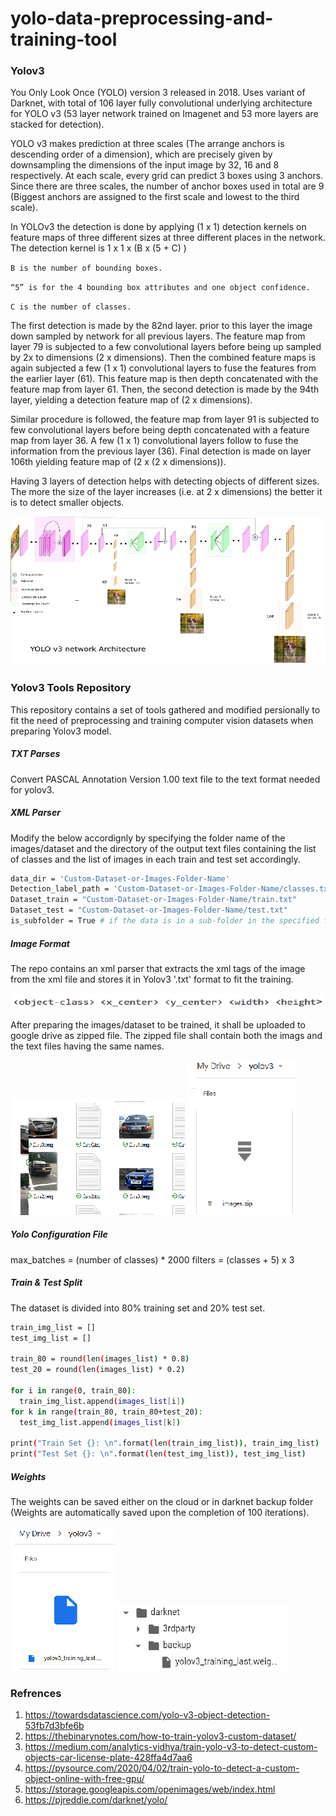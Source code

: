 # yolo-data-preprocessing-and-training-tool

### Yolov3
You Only Look Once (YOLO) version 3 released in 2018. Uses variant of Darknet, with total of 106 layer fully convolutional underlying architecture for YOLO v3 (53 layer network trained on Imagenet and 53 more layers are stacked for detection). 

YOLO v3 makes prediction at three scales (The arrange anchors is descending order of a dimension), which are precisely given by downsampling the dimensions of the input image by 32, 16 and 8 respectively. At each scale, every grid can predict 3 boxes using 3 anchors. Since there are three scales, the number of anchor boxes used in total are 9 (Biggest anchors are assigned to the first scale and lowest to the third scale).

In YOLOv3 the detection is done by applying (1 x 1) detection kernels on feature maps of three different sizes at three different places in the network. The detection kernel is 1 x 1 x (B x (5 + C) )

`B is the number of bounding boxes.`

`“5” is for the 4 bounding box attributes and one object confidence.`

`C is the number of classes.`

The first detection is made by the 82nd layer. prior to this layer the image down sampled by network for all previous layers. The feature map from layer 79 is subjected to a few convolutional layers before being up sampled by 2x to dimensions (2 x dimensions). Then the combined feature maps is again subjected a few (1 x 1) convolutional layers to fuse the features from the earlier layer (61). This feature map is then depth concatenated with the feature map from layer 61. Then, the second detection is made by the 94th layer, yielding a detection feature map of (2 x dimensions).

Similar procedure is followed, the feature map from layer 91 is subjected to few convolutional layers before being depth concatenated with a feature map from layer 36. A few (1 x 1) convolutional layers follow to fuse the information from the previous layer (36). Final detection is made on layer 106th  yielding feature map of (2 x (2 x dimensions)).

Having 3 layers of detection helps with detecting objects of different sizes. The more the size of the layer increases (i.e. at 2 x dimensions) the better it is to detect smaller objects.

![Yolov3 Architecture](images/yolov3_architecture.png)


### Yolov3 Tools Repository 
This repository contains a set of tools gathered and modified persionally to fit the need of preprocessing and training computer vision datasets when preparing Yolov3 model.

##### TXT Parses
Convert PASCAL Annotation Version 1.00 text file to the text format needed for yolov3.

##### XML Parser
Modify the below accordignly by specifying the folder name of the images/dataset and the directory of the output text files containing the list of classes and the list of images in each train and test set accordingly.

```sh
data_dir = 'Custom-Dataset-or-Images-Folder-Name'
Detection_label_path = 'Custom-Dataset-or-Images-Folder-Name/classes.txt'
Dataset_train = "Custom-Dataset-or-Images-Folder-Name/train.txt"
Dataset_test = "Custom-Dataset-or-Images-Folder-Name/test.txt"
is_subfolder = True # if the data is in a sub-folder in the specified folder (data_dir)
```

##### Image Format
The repo contains an xml parser that extracts the xml tags of the image from the xml file and stores it in Yolov3 '.txt' format to fit the training.

![Yolov3 text file Format](images/yolov3_txt_format.png)

After preparing the images/dataset to be trained, it shall be uploaded to google drive as zipped file. The zipped file shall contain both the imags and the text files having the same names.

![Ziped file content](images/img_zipped_content.png) ![Dataset uploaded to google drive](images/dataset_on_drive.png)

##### Yolo Configuration File

max_batches = (number of classes) * 2000
filters = (classes + 5) x 3

##### Train & Test Split
The dataset is divided into 80% training set and 20% test set.

```sh
train_img_list = []
test_img_list = []

train_80 = round(len(images_list) * 0.8)
test_20 = round(len(images_list) * 0.2)

for i in range(0, train_80):
  train_img_list.append(images_list[i])
for k in range(train_80, train_80+test_20):
  test_img_list.append(images_list[k])

print("Train Set {}: \n".format(len(train_img_list)), train_img_list)
print("Test Set {}: \n".format(len(test_img_list)), test_img_list)
```

##### Weights
The weights can be saved either on the cloud or in darknet backup folder (Weights are automatically saved upon the completion of 100 iterations).

![Weights saved on Google drive](images/weights_google_drive.png)  ![Weights saved on darknet backup folder](images/weight_backup_darknet.png)



### Refrences
1. https://towardsdatascience.com/yolo-v3-object-detection-53fb7d3bfe6b
2. https://thebinarynotes.com/how-to-train-yolov3-custom-dataset/
3. https://medium.com/analytics-vidhya/train-yolo-v3-to-detect-custom-objects-car-license-plate-428ffa4d7aa6
4. https://pysource.com/2020/04/02/train-yolo-to-detect-a-custom-object-online-with-free-gpu/
5. https://storage.googleapis.com/openimages/web/index.html
6. https://pjreddie.com/darknet/yolo/